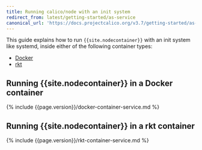 ```yaml
---
title: Running calico/node with an init system
redirect_from: latest/getting-started/as-service
canonical_url: 'https://docs.projectcalico.org/v3.7/getting-started/as-service'
---
```


This guide explains how to run `{{site.nodecontainer}}` with an init system like
systemd, inside either of the following container types:
- [Docker](#running-caliconode-in-a-docker-container)
- [rkt](#running-caliconode-in-a-rkt-container)

## Running {{site.nodecontainer}} in a Docker container
{% include {{page.version}}/docker-container-service.md %}

## Running {{site.nodecontainer}} in a rkt container
{% include {{page.version}}/rkt-container-service.md %}
